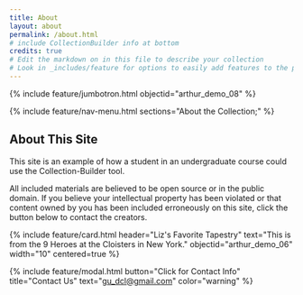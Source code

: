 ```yaml
---
title: About
layout: about
permalink: /about.html
# include CollectionBuilder info at bottom
credits: true
# Edit the markdown on in this file to describe your collection
# Look in _includes/feature for options to easily add features to the page
---
```


{% include feature/jumbotron.html objectid="arthur_demo_08" %}

{% include feature/nav-menu.html sections="About the Collection;" %}


## About This Site
This site is an example of how a student in an undergraduate course could use the Collection-Builder tool. 

All included materials are believed to be open source or in the public domain. 
If you believe your intellectual property has been violated or that content owned by you has been included erroneously on this site, click the button below to contact the creators.

{% include feature/card.html header="Liz's Favorite Tapestry" text="This is from the 9 Heroes at the Cloisters in New York." objectid="arthur_demo_06" width="10" centered=true %}

{% include feature/modal.html button="Click for Contact Info" title="Contact Us" text="gu_dcl@gmail.com" color="warning" %}
